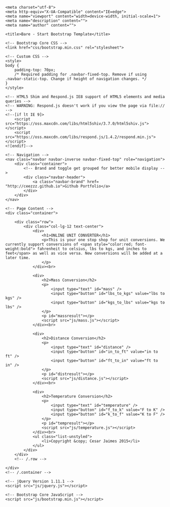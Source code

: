 <!DOCTYPE html>
<html lang="en">

<head>

    <meta charset="utf-8">
    <meta http-equiv="X-UA-Compatible" content="IE=edge">
    <meta name="viewport" content="width=device-width, initial-scale=1">
    <meta name="description" content="">
    <meta name="author" content="">

    <title>Bare - Start Bootstrap Template</title>

    <!-- Bootstrap Core CSS -->
    <link href="css/bootstrap.min.css" rel="stylesheet">

    <!-- Custom CSS -->
    <style>
    body {
        padding-top: 70px;
        /* Required padding for .navbar-fixed-top. Remove if using .navbar-static-top. Change if height of navigation changes. */
    }
    </style>

    <!-- HTML5 Shim and Respond.js IE8 support of HTML5 elements and media queries -->
    <!-- WARNING: Respond.js doesn't work if you view the page via file:// -->
    <!--[if lt IE 9]>
        <script src="https://oss.maxcdn.com/libs/html5shiv/3.7.0/html5shiv.js"></script>
        <script src="https://oss.maxcdn.com/libs/respond.js/1.4.2/respond.min.js"></script>
    <![endif]-->

</head>

<body>

    <!-- Navigation -->
    <nav class="navbar navbar-inverse navbar-fixed-top" role="navigation">
        <div class="container">
            <!-- Brand and toggle get grouped for better mobile display -->
            <div class="navbar-header">
                <a class="navbar-brand" href= "http://ceezzz.github.io">Github Portfolio</a>
            </div>
        </div>
    </nav>

    <!-- Page Content -->
    <div class="container">

        <div class="row">
            <div class="col-lg-12 text-center">
                <div>
                    <h1>ONLINE UNIT CONVERTER</h1>
                    <p>This is your one stop shop for unit conversions. We currently support conversions of <span style="color:red; font-weight:bold"> fahrenheit to celsius, lbs to kgs, and inches to feet</span> as well as vice versa. New conversions will be added at a later time. 
                    </p>
                </div><br>
                
                <div>
                    <h2>Mass Conversion</h2>
                    <p>
                        <input type="text" id="mass" />
                        <input type="button" id="lbs_to_kgs" value="lbs to kgs" />
                        <input type="button" id="kgs_to_lbs" value="kgs to lbs" />    
                    </p>
                    <p id="massresult"></p>
                    <script src="js/mass.js"></script>
                </div><br>
                
                <div>
                    <h2>Distance Conversion</h2>
                    <p>
                        <input type="text" id="distance" />
                        <input type="button" id="in_to_ft" value="in to ft" />
                        <input type="button" id="ft_to_in" value="ft to in" />
                    </p> 
                    <p id="distresult"></p>
                    <script src="js/distance.js"></script>
                </div><br>
                
                <div>
                    <h2>Temperature Conversion</h2>
                    <p>
                        <input type="text" id="temperature" />
                        <input type="button" id="f_to_k" value="F to K" />
                        <input type="button" id="k_to_f" value="K to F" />
                    </p>
                    <p id="tempresult"></p>
                    <script src="js/temperature.js"></script>
                </div><br>
                <ul class="list-unstyled">
                    <li>Copyright &copy; Cesar Jaimes 2015</li>
                </ul>
            </div>
        </div>
        <!-- /.row -->

    </div>
    <!-- /.container -->

    <!-- jQuery Version 1.11.1 -->
    <script src="js/jquery.js"></script>

    <!-- Bootstrap Core JavaScript -->
    <script src="js/bootstrap.min.js"></script>

</body>
</html>
